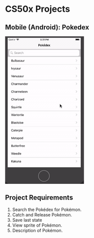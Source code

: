 # CS50x Projects
## Mobile (Android): Pokedex

![Mobile Android Pokedex](README/CS50x-Pokedex.gif)


## Project Requirements
1. Search the Pokédex for Pokémon.
2. Catch and Release Pokémon.
3. Save last state
4. View sprite of Pokémon.
5. Description of Pokémon.